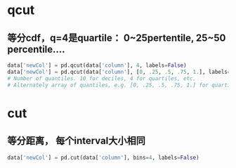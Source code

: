 # qcut
## 等分cdf，q=4是quartile： 0~25pertentile, 25~50 percentile....
```python
data['newCol'] = pd.qcut(data['column'], 4, labels=False)
data['newCol'] = pd.qcut(data['column'], [0, .25, .5, .75, 1.], labels=False)
# Number of quantiles. 10 for deciles, 4 for quartiles, etc. 
# Alternately array of quantiles, e.g. [0, .25, .5, .75, 1.] for quartiles.
```

# cut 
## 等分距离， 每个interval大小相同
```python
data['newCol'] = pd.cut(data['column'], bins=4, labels=False)
```

